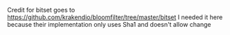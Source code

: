 Credit for bitset goes to https://github.com/krakendio/bloomfilter/tree/master/bitset
I needed it here because their implementation only uses Sha1 and doesn't allow change